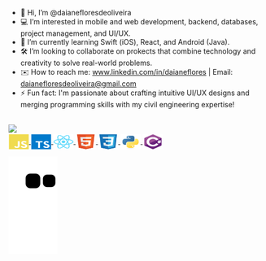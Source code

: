 - 🪪 Hi, I’m @daianefloresdeoliveira
- 💻 I’m interested in mobile and web development, backend, databases, project management, and UI/UX.
- 📱 I’m currently learning Swift (iOS), React, and Android (Java).
- 🛠️ I’m looking to collaborate on prokects that combine technology and creativity to solve real-world problems.
- ✉️ How to reach me: www.linkedin.com/in/daianeflores | Email: daianefloresdeoliveira@gmail.com
- ⚡ Fun fact: I'm passionate about crafting intuitive UI/UX designs and merging programming skills with my civil engineering expertise!

</br>
  <div>
    <a href="https://github.com/daianefloresdeoliveira">
      <img height="180em" src="https://github-readme-stats.vercel.app/api?username=daianefloresdeoliveira&show_icons=true&theme=neon&include_all_commits-true&count_private-true&hide_rank=true"/>
      <!--<img height="180em" src="https://github-readme-stats.vercel.app/api/top-langs/?username=daianefloresdeoliveira&layout-compact&langs_count=16&theme=neon"/>-->
  </div>


  <div style="display: inline_block">
    <img align="center" alt="Daia-Js" height="30" width="40" src = "https://github.com/devicons/devicon/blob/master/icons/javascript/javascript-plain.svg">
     <img align="center" alt="Daia-Ts" height="30" width="40" src="https://raw.githubusercontent.com/devicons/devicon/master/icons/typescript/typescript-plain.svg">
     <img align="center" alt="Daia-React" height="30" width="40" src="https://raw.githubusercontent.com/devicons/devicon/master/icons/react/react-original.svg">
     <img align="center" alt="Daia-HTML" height="30" width="40" src="https://raw.githubusercontent.com/devicons/devicon/master/icons/html5/html5-original.svg">
     <img align="center" alt="Daia-CSS" height="30" width="40" src="https://raw.githubusercontent.com/devicons/devicon/master/icons/css3/css3-original.svg">
     <img align="center" alt="Daia-Python" height="30" width="40" src="https://raw.githubusercontent.com/devicons/devicon/master/icons/python/python-original.svg">
     <img align="center" alt="Daia-Csharp" height="30" width="40" src="https://raw.githubusercontent.com/devicons/devicon/master/icons/csharp/csharp-original.svg">

       
  </div>

  ![Snake animation](https://github.com/daianefloresdeoliveira/daianefloresdeoliveira/blob/output/github-contribution-grid-snake.svg)



<!---
daianefloresdeoliveira/daianefloresdeoliveira is a ✨ special ✨ repository because its `README.md` (this file) appears on your GitHub profile.
You can click the Preview link to take a look at your changes.
--->
